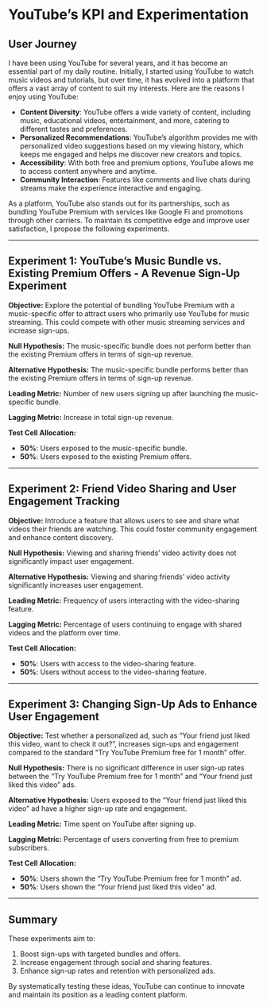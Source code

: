 # YouTube’s KPI and Experimentation

## User Journey
I have been using YouTube for several years, and it has become an essential part of my daily routine. Initially, I started using YouTube to watch music videos and tutorials, but over time, it has evolved into a platform that offers a vast array of content to suit my interests. Here are the reasons I enjoy using YouTube:

- **Content Diversity**: YouTube offers a wide variety of content, including music, educational videos, entertainment, and more, catering to different tastes and preferences.
- **Personalized Recommendations**: YouTube’s algorithm provides me with personalized video suggestions based on my viewing history, which keeps me engaged and helps me discover new creators and topics.
- **Accessibility**: With both free and premium options, YouTube allows me to access content anywhere and anytime.
- **Community Interaction**: Features like comments and live chats during streams make the experience interactive and engaging.

As a platform, YouTube also stands out for its partnerships, such as bundling YouTube Premium with services like Google Fi and promotions through other carriers. To maintain its competitive edge and improve user satisfaction, I propose the following experiments.

---

## Experiment 1: YouTube’s Music Bundle vs. Existing Premium Offers - A Revenue Sign-Up Experiment

**Objective:** Explore the potential of bundling YouTube Premium with a music-specific offer to attract users who primarily use YouTube for music streaming. This could compete with other music streaming services and increase sign-ups.

**Null Hypothesis:** The music-specific bundle does not perform better than the existing Premium offers in terms of sign-up revenue.

**Alternative Hypothesis:** The music-specific bundle performs better than the existing Premium offers in terms of sign-up revenue.

**Leading Metric:** Number of new users signing up after launching the music-specific bundle.

**Lagging Metric:** Increase in total sign-up revenue.

**Test Cell Allocation:**
- **50%**: Users exposed to the music-specific bundle.
- **50%**: Users exposed to the existing Premium offers.

---

## Experiment 2: Friend Video Sharing and User Engagement Tracking

**Objective:** Introduce a feature that allows users to see and share what videos their friends are watching. This could foster community engagement and enhance content discovery.

**Null Hypothesis:** Viewing and sharing friends’ video activity does not significantly impact user engagement.

**Alternative Hypothesis:** Viewing and sharing friends’ video activity significantly increases user engagement.

**Leading Metric:** Frequency of users interacting with the video-sharing feature.

**Lagging Metric:** Percentage of users continuing to engage with shared videos and the platform over time.

**Test Cell Allocation:**
- **50%**: Users with access to the video-sharing feature.
- **50%**: Users without access to the video-sharing feature.

---

## Experiment 3: Changing Sign-Up Ads to Enhance User Engagement

**Objective:** Test whether a personalized ad, such as “Your friend just liked this video, want to check it out?”, increases sign-ups and engagement compared to the standard “Try YouTube Premium free for 1 month” offer.

**Null Hypothesis:** There is no significant difference in user sign-up rates between the “Try YouTube Premium free for 1 month” and “Your friend just liked this video” ads.

**Alternative Hypothesis:** Users exposed to the “Your friend just liked this video” ad have a higher sign-up rate and engagement.

**Leading Metric:** Time spent on YouTube after signing up.

**Lagging Metric:** Percentage of users converting from free to premium subscribers.

**Test Cell Allocation:**
- **50%**: Users shown the “Try YouTube Premium free for 1 month” ad.
- **50%**: Users shown the “Your friend just liked this video” ad.

---

## Summary
These experiments aim to:
1. Boost sign-ups with targeted bundles and offers.
2. Increase engagement through social and sharing features.
3. Enhance sign-up rates and retention with personalized ads.

By systematically testing these ideas, YouTube can continue to innovate and maintain its position as a leading content platform.

